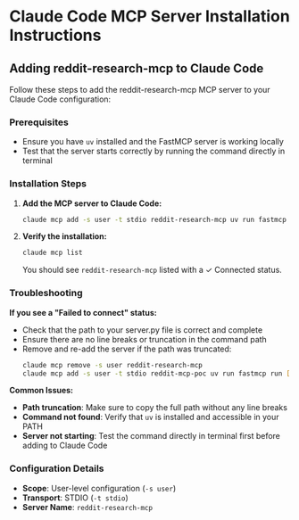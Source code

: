 # Claude Code MCP Server Installation Instructions

## Adding reddit-research-mcp to Claude Code

Follow these steps to add the reddit-research-mcp MCP server to your Claude Code configuration:

### Prerequisites
- Ensure you have `uv` installed and the FastMCP server is working locally
- Test that the server starts correctly by running the command directly in terminal

### Installation Steps

1. **Add the MCP server to Claude Code:**
   ```bash
   claude mcp add -s user -t stdio reddit-research-mcp uv run fastmcp run /Users/chrisivester/Documents/mbp-obsidian-vault/02-Projects/software-projects/MCP/reddit-research-mcp/src/server.py
   ```

2. **Verify the installation:**
   ```bash
   claude mcp list
   ```
   
   You should see `reddit-research-mcp` listed with a ✓ Connected status.

### Troubleshooting

**If you see a "Failed to connect" status:**
- Check that the path to your server.py file is correct and complete
- Ensure there are no line breaks or truncation in the command path
- Remove and re-add the server if the path was truncated:
  ```bash
  claude mcp remove -s user reddit-research-mcp
  claude mcp add -s user -t stdio reddit-mcp-poc uv run fastmcp run [FULL_PATH_TO_SERVER.PY]
  ```

**Common Issues:**
- **Path truncation**: Make sure to copy the full path without any line breaks
- **Command not found**: Verify that `uv` is installed and accessible in your PATH
- **Server not starting**: Test the command directly in terminal first before adding to Claude Code

### Configuration Details
- **Scope**: User-level configuration (`-s user`)
- **Transport**: STDIO (`-t stdio`)
- **Server Name**: `reddit-research-mcp`